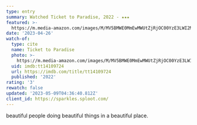 ```yaml
---
type: entry
summary: Watched Ticket to Paradise, 2022 - ★★★
featured: >-
  https://m.media-amazon.com/images/M/MV5BMWE0MmEwMWUtZjRjOC00YzE3LWI2MjctNjc3NWQ0YTVmNDQ4XkEyXkFqcGdeQXVyODk4OTc3MTY@._V1_SX300.jpg
date: '2023-04-26'
watch-of:
  type: cite
  name: Ticket to Paradise
  photo: >-
    https://m.media-amazon.com/images/M/MV5BMWE0MmEwMWUtZjRjOC00YzE3LWI2MjctNjc3NWQ0YTVmNDQ4XkEyXkFqcGdeQXVyODk4OTc3MTY@._V1_SX300.jpg
  uid: imdb:tt14109724
  url: https://imdb.com/title/tt14109724
  published: '2022'
rating: '3'
rewatch: false
updated: '2023-05-09T04:36:40.812Z'
client_id: https://sparkles.sploot.com/
---
```

beautiful people doing beautiful things in a beautiful place.
